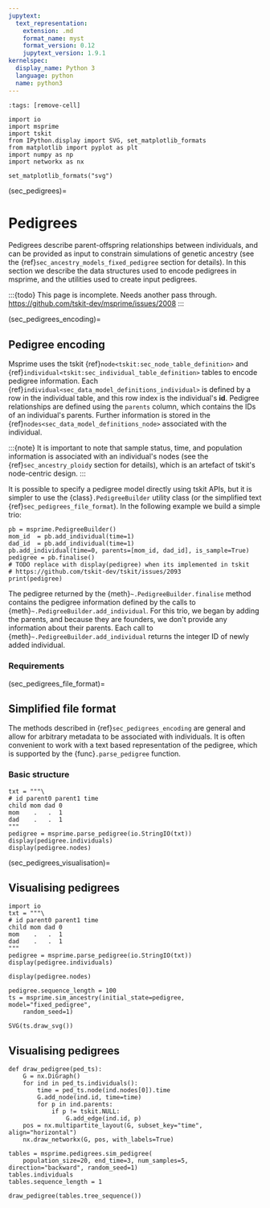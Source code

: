 ```yaml
---
jupytext:
  text_representation:
    extension: .md
    format_name: myst
    format_version: 0.12
    jupytext_version: 1.9.1
kernelspec:
  display_name: Python 3
  language: python
  name: python3
---
```



```{code-cell}
:tags: [remove-cell]

import io
import msprime
import tskit
from IPython.display import SVG, set_matplotlib_formats
from matplotlib import pyplot as plt
import numpy as np
import networkx as nx

set_matplotlib_formats("svg")
```

(sec_pedigrees)=

# Pedigrees

Pedigrees describe parent-offspring relationships between individuals,
and can be provided as input to constrain simulations of genetic ancestry
(see the {ref}`sec_ancestry_models_fixed_pedigree` section for details).
In this section we describe the data structures used to encode pedigrees
in msprime, and the utilities used to create input pedigrees.

:::{todo}
This page is incomplete. Needs another pass through.
https://github.com/tskit-dev/msprime/issues/2008
:::

(sec_pedigrees_encoding)=

## Pedigree encoding

Msprime uses the tskit
{ref}`node<tskit:sec_node_table_definition>` and
{ref}`individual<tskit:sec_individual_table_definition>` tables to encode pedigree
information.
Each {ref}`individual<sec_data_model_definitions_individual>`
is defined by a row in the individual table, and
this row index is the individual's **id**. Pedigree relationships
are defined using the ``parents`` column, which contains the IDs
of an individual's parents. Further information is stored in the
{ref}`nodes<sec_data_model_definitions_node>` associated with the individual.

:::{note}
It is important to note that sample status, time, and population information
is associated with an individual's nodes (see the {ref}`sec_ancestry_ploidy`
section for details), which is an artefact of tskit's node-centric design.
:::

It is possible to specify a pedigree model directly using tskit APIs,
but it is simpler to use the {class}`.PedigreeBuilder` utility
class (or the simplified text {ref}`sec_pedigrees_file_format`).
In the following example we build a simple trio:

```{code-cell}
pb = msprime.PedigreeBuilder()
mom_id  = pb.add_individual(time=1)
dad_id  = pb.add_individual(time=1)
pb.add_individual(time=0, parents=[mom_id, dad_id], is_sample=True)
pedigree = pb.finalise()
# TODO replace with display(pedigree) when its implemented in tskit
# https://github.com/tskit-dev/tskit/issues/2093
print(pedigree)
```

The pedigree returned by the {meth}`~.PedigreeBuilder.finalise` method
contains the pedigree information defined by the calls to
{meth}`~.PedigreeBuilder.add_individual`. For this trio, we began by adding
the parents, and because they are founders, we don't provide any information
about their parents. Each call to {meth}`~.PedigreeBuilder.add_individual`
returns the integer ID of newly added individual.

### Requirements



(sec_pedigrees_file_format)=

## Simplified file format

The methods described in {ref}`sec_pedigrees_encoding` are general and
allow for arbitrary metadata to be associated with individuals. It
is often convenient to work with a text based representation of
the pedigree, which is supported by the {func}`.parse_pedigree` function.

### Basic structure

```{code-cell}
txt = """\
# id parent0 parent1 time
child mom dad 0
mom    .   .  1
dad    .   .  1
"""
pedigree = msprime.parse_pedigree(io.StringIO(txt))
display(pedigree.individuals)
display(pedigree.nodes)
```


(sec_pedigrees_visualisation)=

## Visualising pedigrees

```{code-cell}
import io
txt = """\
# id parent0 parent1 time
child mom dad 0
mom    .   .  1
dad    .   .  1
"""
pedigree = msprime.parse_pedigree(io.StringIO(txt))
display(pedigree.individuals)

display(pedigree.nodes)
```

```{code-cell}
pedigree.sequence_length = 100
ts = msprime.sim_ancestry(initial_state=pedigree, model="fixed_pedigree",
    random_seed=1)

SVG(ts.draw_svg())
```

## Visualising pedigrees

```{code-cell}
def draw_pedigree(ped_ts):
    G = nx.DiGraph()
    for ind in ped_ts.individuals():
        time = ped_ts.node(ind.nodes[0]).time
        G.add_node(ind.id, time=time)
        for p in ind.parents:
            if p != tskit.NULL:
                G.add_edge(ind.id, p)
    pos = nx.multipartite_layout(G, subset_key="time", align="horizontal")
    nx.draw_networkx(G, pos, with_labels=True)

tables = msprime.pedigrees.sim_pedigree(
    population_size=20, end_time=3, num_samples=5, direction="backward", random_seed=1)
tables.individuals
tables.sequence_length = 1

draw_pedigree(tables.tree_sequence())
```


